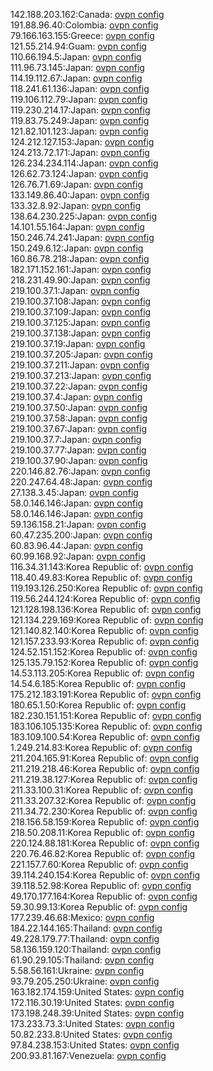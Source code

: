 142.188.203.162:Canada: [ovpn config](vpn/142_188_203_162.ovpn)  
191.88.96.40:Colombia: [ovpn config](vpn/191_88_96_40.ovpn)  
79.166.163.155:Greece: [ovpn config](vpn/79_166_163_155.ovpn)  
121.55.214.94:Guam: [ovpn config](vpn/121_55_214_94.ovpn)  
110.66.194.5:Japan: [ovpn config](vpn/110_66_194_5.ovpn)  
111.96.73.145:Japan: [ovpn config](vpn/111_96_73_145.ovpn)  
114.19.112.67:Japan: [ovpn config](vpn/114_19_112_67.ovpn)  
118.241.61.136:Japan: [ovpn config](vpn/118_241_61_136.ovpn)  
119.106.112.79:Japan: [ovpn config](vpn/119_106_112_79.ovpn)  
119.230.214.17:Japan: [ovpn config](vpn/119_230_214_17.ovpn)  
119.83.75.249:Japan: [ovpn config](vpn/119_83_75_249.ovpn)  
121.82.101.123:Japan: [ovpn config](vpn/121_82_101_123.ovpn)  
124.212.127.153:Japan: [ovpn config](vpn/124_212_127_153.ovpn)  
124.213.72.171:Japan: [ovpn config](vpn/124_213_72_171.ovpn)  
126.234.234.114:Japan: [ovpn config](vpn/126_234_234_114.ovpn)  
126.62.73.124:Japan: [ovpn config](vpn/126_62_73_124.ovpn)  
126.76.71.69:Japan: [ovpn config](vpn/126_76_71_69.ovpn)  
133.149.86.40:Japan: [ovpn config](vpn/133_149_86_40.ovpn)  
133.32.8.92:Japan: [ovpn config](vpn/133_32_8_92.ovpn)  
138.64.230.225:Japan: [ovpn config](vpn/138_64_230_225.ovpn)  
14.101.55.164:Japan: [ovpn config](vpn/14_101_55_164.ovpn)  
150.246.74.241:Japan: [ovpn config](vpn/150_246_74_241.ovpn)  
150.249.6.12:Japan: [ovpn config](vpn/150_249_6_12.ovpn)  
160.86.78.218:Japan: [ovpn config](vpn/160_86_78_218.ovpn)  
182.171.152.161:Japan: [ovpn config](vpn/182_171_152_161.ovpn)  
218.231.49.90:Japan: [ovpn config](vpn/218_231_49_90.ovpn)  
219.100.37.1:Japan: [ovpn config](vpn/219_100_37_1.ovpn)  
219.100.37.108:Japan: [ovpn config](vpn/219_100_37_108.ovpn)  
219.100.37.109:Japan: [ovpn config](vpn/219_100_37_109.ovpn)  
219.100.37.125:Japan: [ovpn config](vpn/219_100_37_125.ovpn)  
219.100.37.138:Japan: [ovpn config](vpn/219_100_37_138.ovpn)  
219.100.37.19:Japan: [ovpn config](vpn/219_100_37_19.ovpn)  
219.100.37.205:Japan: [ovpn config](vpn/219_100_37_205.ovpn)  
219.100.37.211:Japan: [ovpn config](vpn/219_100_37_211.ovpn)  
219.100.37.213:Japan: [ovpn config](vpn/219_100_37_213.ovpn)  
219.100.37.22:Japan: [ovpn config](vpn/219_100_37_22.ovpn)  
219.100.37.4:Japan: [ovpn config](vpn/219_100_37_4.ovpn)  
219.100.37.50:Japan: [ovpn config](vpn/219_100_37_50.ovpn)  
219.100.37.58:Japan: [ovpn config](vpn/219_100_37_58.ovpn)  
219.100.37.67:Japan: [ovpn config](vpn/219_100_37_67.ovpn)  
219.100.37.7:Japan: [ovpn config](vpn/219_100_37_7.ovpn)  
219.100.37.77:Japan: [ovpn config](vpn/219_100_37_77.ovpn)  
219.100.37.90:Japan: [ovpn config](vpn/219_100_37_90.ovpn)  
220.146.82.76:Japan: [ovpn config](vpn/220_146_82_76.ovpn)  
220.247.64.48:Japan: [ovpn config](vpn/220_247_64_48.ovpn)  
27.138.3.45:Japan: [ovpn config](vpn/27_138_3_45.ovpn)  
58.0.146.146:Japan: [ovpn config](vpn/58_0_146_146.ovpn)  
58.0.146.146:Japan: [ovpn config](vpn/58_0_146_146.ovpn)  
59.136.158.21:Japan: [ovpn config](vpn/59_136_158_21.ovpn)  
60.47.235.200:Japan: [ovpn config](vpn/60_47_235_200.ovpn)  
60.83.96.44:Japan: [ovpn config](vpn/60_83_96_44.ovpn)  
60.99.168.92:Japan: [ovpn config](vpn/60_99_168_92.ovpn)  
116.34.31.143:Korea Republic of: [ovpn config](vpn/116_34_31_143.ovpn)  
118.40.49.83:Korea Republic of: [ovpn config](vpn/118_40_49_83.ovpn)  
119.193.126.250:Korea Republic of: [ovpn config](vpn/119_193_126_250.ovpn)  
119.56.244.124:Korea Republic of: [ovpn config](vpn/119_56_244_124.ovpn)  
121.128.198.136:Korea Republic of: [ovpn config](vpn/121_128_198_136.ovpn)  
121.134.229.169:Korea Republic of: [ovpn config](vpn/121_134_229_169.ovpn)  
121.140.82.140:Korea Republic of: [ovpn config](vpn/121_140_82_140.ovpn)  
121.157.233.93:Korea Republic of: [ovpn config](vpn/121_157_233_93.ovpn)  
124.52.151.152:Korea Republic of: [ovpn config](vpn/124_52_151_152.ovpn)  
125.135.79.152:Korea Republic of: [ovpn config](vpn/125_135_79_152.ovpn)  
14.53.113.205:Korea Republic of: [ovpn config](vpn/14_53_113_205.ovpn)  
14.54.6.185:Korea Republic of: [ovpn config](vpn/14_54_6_185.ovpn)  
175.212.183.191:Korea Republic of: [ovpn config](vpn/175_212_183_191.ovpn)  
180.65.1.50:Korea Republic of: [ovpn config](vpn/180_65_1_50.ovpn)  
182.230.151.151:Korea Republic of: [ovpn config](vpn/182_230_151_151.ovpn)  
183.106.105.135:Korea Republic of: [ovpn config](vpn/183_106_105_135.ovpn)  
183.109.100.54:Korea Republic of: [ovpn config](vpn/183_109_100_54.ovpn)  
1.249.214.83:Korea Republic of: [ovpn config](vpn/1_249_214_83.ovpn)  
211.204.165.91:Korea Republic of: [ovpn config](vpn/211_204_165_91.ovpn)  
211.219.218.46:Korea Republic of: [ovpn config](vpn/211_219_218_46.ovpn)  
211.219.38.127:Korea Republic of: [ovpn config](vpn/211_219_38_127.ovpn)  
211.33.100.31:Korea Republic of: [ovpn config](vpn/211_33_100_31.ovpn)  
211.33.207.32:Korea Republic of: [ovpn config](vpn/211_33_207_32.ovpn)  
211.34.72.230:Korea Republic of: [ovpn config](vpn/211_34_72_230.ovpn)  
218.156.58.159:Korea Republic of: [ovpn config](vpn/218_156_58_159.ovpn)  
218.50.208.11:Korea Republic of: [ovpn config](vpn/218_50_208_11.ovpn)  
220.124.88.181:Korea Republic of: [ovpn config](vpn/220_124_88_181.ovpn)  
220.76.46.82:Korea Republic of: [ovpn config](vpn/220_76_46_82.ovpn)  
221.157.7.60:Korea Republic of: [ovpn config](vpn/221_157_7_60.ovpn)  
39.114.240.154:Korea Republic of: [ovpn config](vpn/39_114_240_154.ovpn)  
39.118.52.98:Korea Republic of: [ovpn config](vpn/39_118_52_98.ovpn)  
49.170.177.164:Korea Republic of: [ovpn config](vpn/49_170_177_164.ovpn)  
59.30.99.13:Korea Republic of: [ovpn config](vpn/59_30_99_13.ovpn)  
177.239.46.68:Mexico: [ovpn config](vpn/177_239_46_68.ovpn)  
184.22.144.165:Thailand: [ovpn config](vpn/184_22_144_165.ovpn)  
49.228.179.77:Thailand: [ovpn config](vpn/49_228_179_77.ovpn)  
58.136.159.120:Thailand: [ovpn config](vpn/58_136_159_120.ovpn)  
61.90.29.105:Thailand: [ovpn config](vpn/61_90_29_105.ovpn)  
5.58.56.161:Ukraine: [ovpn config](vpn/5_58_56_161.ovpn)  
93.79.205.250:Ukraine: [ovpn config](vpn/93_79_205_250.ovpn)  
163.182.174.159:United States: [ovpn config](vpn/163_182_174_159.ovpn)  
172.116.30.19:United States: [ovpn config](vpn/172_116_30_19.ovpn)  
173.198.248.39:United States: [ovpn config](vpn/173_198_248_39.ovpn)  
173.233.73.3:United States: [ovpn config](vpn/173_233_73_3.ovpn)  
50.82.233.8:United States: [ovpn config](vpn/50_82_233_8.ovpn)  
97.84.238.153:United States: [ovpn config](vpn/97_84_238_153.ovpn)  
200.93.81.167:Venezuela: [ovpn config](vpn/200_93_81_167.ovpn)  
